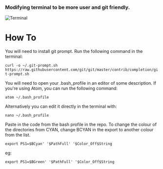 ### Modifying terminal to be more user and git friendly.

![Terminal](https://raw.githubusercontent.com/abbott567/bash-profile/screenshots/Screenshots/terminal.png?raw=true "Terminal")

# How To

You will need to install git prompt. Run the following command in the terminal:

```curl -o ~/.git-prompt.sh https://raw.githubusercontent.com/git/git/master/contrib/completion/git-prompt.sh```

You will need to open your .bash_profile in an editor of some description. If you're using Atom, you can run the following command:

```atom ~/.bash_profile```

Alternatively you can edit it directly in the terminal with:

```nano ~/.bash_profile```

Paste in the code from the bash profile in the repo. To change the colour of the directories from CYAN, change BCYAN in the export to another colour from the list.

```export PS1=$BCyan' '$PathFull' '$Color_Off$String```

eg:

```export PS1=$BGreen' '$PathFull' '$Color_Off$String```



